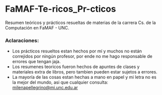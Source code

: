 # FaMAF-Te-ricos_Pr-cticos
Resumen teóricos y prácticos resueltas de materias de la carrera Cs. de la Computación en FaMAF - UNC.

### Aclaraciones:
  - Los prácticos resueltos estan hechos por mí y muchos no están correjidos por ningún profesor, por ende no me hago responsable de errores que tengan jaja.
  - Los resumenes teoricos fueron hechos de apuntes de clases y materiales extra de libros, pero tambien pueden estar sujetos a errores.
  - La mayoría de las cosas estan hechas a mano en papel y mi letra no es la mejor del mundo, asi que cualquier consulta: milenapellegrino@mi.unc.edu.ar
  

